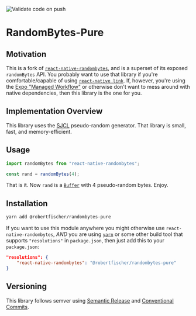 <!-- @format -->

![Validate code on push](https://github.com/RobertFischer/react-native-randombytes/workflows/Validate%20code%20on%20push/badge.svg)

# RandomBytes-Pure

## Motivation

This is a fork of [`react-native-randombytes`](https://www.npmjs.com/package/react-native-randombytes), and is a superset of its exposed `randomBytes` API.
You probably want to use that library if you're comfortable/capable of using
[`react-native link`](https://reactnative.dev/docs/linking-libraries-ios#automatic-linking). If, however, you're using the
[Expo "Managed Workflow"](https://docs.expo.io/introduction/managed-vs-bare/#managed-workflow) or otherwise don't want to mess around with native dependencies, then this library is
the one for you.

## Implementation Overview

This library uses the [SJCL](https://bitwiseshiftleft.github.io/sjcl/) pseudo-random generator. That library is small, fast, and memory-efficient.

## Usage

```js
import randomBytes from "react-native-randombytes";

const rand = randomBytes(4);
```

That is it. Now `rand` is a [`Buffer`](https://www.npmjs.com/package/buffer) with 4 pseudo-random bytes. Enjoy.

## Installation

```bash
yarn add @robertfischer/randombytes-pure
```

If you want to use this module anywhere you might otherwise use `react-native-randombytes`, _AND_ you are using [`yarn`](https://classic.yarnpkg.com/) or some other build tool that supports `"resolutions"` in `package.json`, then just add this to your `package.json`:

```json
"resolutions": {
	"react-native-randombytes": "@robertfischer/randombytes-pure"
}
```

## Versioning

This library follows semver using [Semantic Release](https://semantic-release.gitbook.io/semantic-release/) and [Conventional Commits](https://www.conventionalcommits.org/).

